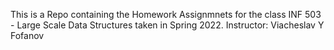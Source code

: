 This is a Repo containing the Homework Assignmnets for the class INF 503 - Large Scale Data Structures taken in Spring 2022.
Instructor: Viacheslav Y Fofanov
